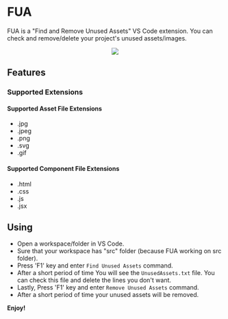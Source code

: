 # FUA

FUA is a "Find and Remove Unused Assets" VS Code extension.
You can check and remove/delete your project's unused assets/images.

<p align=center>
<a href="https://marketplace.visualstudio.com/items?itemName=OguzhanDurmaz.FUA"><img src="https://img.shields.io/visual-studio-marketplace/v/OguzhanDurmaz.FUA?color=%234c1&label=Visual%20Studio%20Marketplace"></a>
</p>

## Features

### Supported Extensions

#### Supported Asset File Extensions

- .jpg
- .jpeg
- .png
- .svg
- .gif

#### Supported Component File Extensions

- .html
- .css
- .js
- .jsx

## Using

- Open a workspace/folder in VS Code.
- Sure that your workspace has "src" folder (because FUA working on src folder).
- Press 'F1' key and enter `Find Unused Assets` command.
- After a short period of time You will see the `UnusedAssets.txt` file. You can check this file and delete the lines you don't want.
- Lastly, Press 'F1' key and enter `Remove Unused Assets` command.
- After a short period of time your unused assets will be removed.

**Enjoy!**
